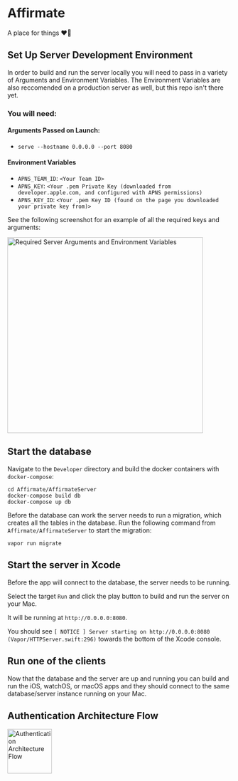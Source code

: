 # Affirmate
A place for things ❤️‍🔥

## Set Up Server Development Environment
In order to build and run the server locally you will need to pass in a variety of Arguments and Environment Variables. The Environment Variables are also reccomended on a production server as well, but this repo isn't there yet.

### You will need:
#### Arguments Passed on Launch:
 * `serve --hostname 0.0.0.0 --port 8080`
#### Environment Variables
 * `APNS_TEAM_ID`: `<Your Team ID>`
 * `APNS_KEY`: `<Your .pem Private Key (downloaded from developer.apple.com, and configured with APNS permissions)`
 * `APNS_KEY_ID`: `<Your .pem Key ID (found on the page you downloaded your private key from)>`

See the following screenshot for an example of all the required keys and arguments:

<img width="440" alt="Required Server Arguments and Environment Variables" src="https://user-images.githubusercontent.com/5713359/186994861-bea4c1af-7d36-435f-be0f-1bdc808a0a88.png">

## Start the database
Navigate to the `Developer` directory and build the docker containers with `docker-compose`:
```
cd Affirmate/AffirmateServer
docker-compose build db
docker-compose up db
```
Before the database can work the server needs to run a migration, which creates all the tables in the database. Run the following command from `Affirmate/AffirmateServer` to start the migration:
```
vapor run migrate
```

## Start the server in Xcode
Before the app will connect to the database, the server needs to be running.

Select the target `Run` and click the play button to build and run the server on your Mac.

It will be running at `http://0.0.0.0:8080`.

You should see `[ NOTICE ] Server starting on http://0.0.0.0:8080 (Vapor/HTTPServer.swift:296)` towards the bottom of the Xcode console.

## Run one of the clients
Now that the database and the server are up and running you can build and run the iOS, watchOS, or macOS apps and they should connect to the same database/server instance running on your Mac.

## Authentication Architecture Flow
<img width="100" alt="Authentication Architecture Flow" src="https://user-images.githubusercontent.com/5713359/187051690-515e22ae-0728-4b4f-81cb-4771d5100b5d.png">
